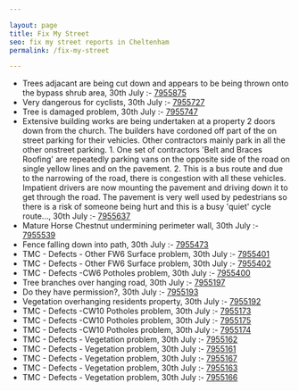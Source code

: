 ```yaml
---

layout: page
title: Fix My Street
seo: fix my street reports in Cheltenham
permalink: /fix-my-street

---
```


<!-- fix_marker starts -->

- Trees adjacant are being cut down and appears to be being thrown onto the bypass shrub area, 30th July :- [7955875](https://www.fixmystreet.com/report/7955875)
- Very dangerous for cyclists, 30th July :- [7955727](https://www.fixmystreet.com/report/7955727)
- Tree is damaged problem, 30th July :- [7955747](https://www.fixmystreet.com/report/7955747)
- Extensive building works are being undertaken at a property 2 doors down from the church. The builders have cordoned off part of the on street parking for their vehicles. Other contractors mainly park in all the other onstreet parking. 1. One set of contractors 'Belt and Braces Roofing' are repeatedly parking vans on the opposite side of the road on single yellow lines and on the pavement. 2. This is a bus route and due to the narrowing of the road, there is congestion with all these vehicles. Impatient drivers are now mounting the pavement and driving down it to get through the road. The pavement is very well used by pedestrians so there is a risk of someone being hurt and this is a busy 'quiet' cycle route..., 30th July :- [7955637](https://www.fixmystreet.com/report/7955637)
- Mature Horse Chestnut undermining perimeter wall, 30th July :- [7955539](https://www.fixmystreet.com/report/7955539)
- Fence falling down into path, 30th July :- [7955473](https://www.fixmystreet.com/report/7955473)
- TMC - Defects - Other FW6  Surface problem, 30th July :- [7955401](https://www.fixmystreet.com/report/7955401)
- TMC - Defects - Other FW6  Surface problem, 30th July :- [7955402](https://www.fixmystreet.com/report/7955402)
- TMC - Defects -CW6 Potholes  problem, 30th July :- [7955400](https://www.fixmystreet.com/report/7955400)
- Tree branches over hanging road, 30th July :- [7955197](https://www.fixmystreet.com/report/7955197)
- Do they have permission?, 30th July :- [7955193](https://www.fixmystreet.com/report/7955193)
- Vegetation overhanging residents property, 30th July :- [7955192](https://www.fixmystreet.com/report/7955192)
- TMC - Defects -CW10 Potholes problem, 30th July :- [7955173](https://www.fixmystreet.com/report/7955173)
- TMC - Defects -CW10 Potholes problem, 30th July :- [7955175](https://www.fixmystreet.com/report/7955175)
- TMC - Defects -CW10 Potholes problem, 30th July :- [7955174](https://www.fixmystreet.com/report/7955174)
- TMC - Defects - Vegetation problem, 30th July :- [7955162](https://www.fixmystreet.com/report/7955162)
- TMC - Defects - Vegetation problem, 30th July :- [7955161](https://www.fixmystreet.com/report/7955161)
- TMC - Defects - Vegetation problem, 30th July :- [7955167](https://www.fixmystreet.com/report/7955167)
- TMC - Defects - Vegetation problem, 30th July :- [7955163](https://www.fixmystreet.com/report/7955163)
- TMC - Defects - Vegetation problem, 30th July :- [7955166](https://www.fixmystreet.com/report/7955166)

<!-- fix_marker ends -->